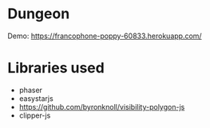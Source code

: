 # Dungeon
Demo: https://francophone-poppy-60833.herokuapp.com/

# Libraries used
* phaser
* easystarjs
* https://github.com/byronknoll/visibility-polygon-js
* clipper-js

